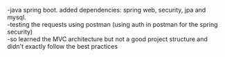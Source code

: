 -java spring boot. added dependencies: spring web, security, jpa and mysql.
<br>
-testing the requests using postman (using auth in postman for the spring security)
<br>
-so learned the MVC architecture but not a good project structure and didn't exactly follow the best practices
